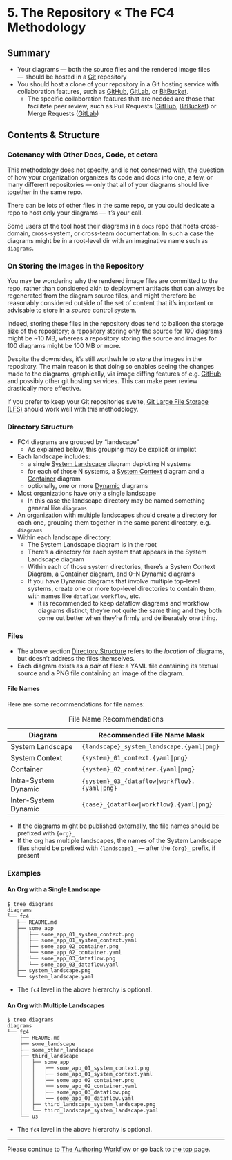 # 5. The Repository « The FC4 Methodology

## Summary

* Your diagrams — both the source files and the rendered image files — should be hosted in a
  [Git](https://git-scm.com) repository
* You should host a clone of your repository in a Git hosting service with collaboration features,
  such as [GitHub](https://github.com/home), [GitLab](https://about.gitlab.com), or
  [BitBucket](https://bitbucket.org).
  * The specific collaboration features that are needed are those that facilitate peer review, such
    as Pull Requests ([GitHub](https://help.github.com/articles/about-pull-requests/),
    [BitBucket](https://confluence.atlassian.com/bitbucket/work-with-pull-requests-223220593.html))
    or Merge Requests ([GitLab](https://docs.gitlab.com/ee/user/project/merge_requests/))

## Contents & Structure

### Cotenancy with Other Docs, Code, et cetera

This methodology does not specify, and is not concerned with, the question of how your organization
organizes its code and docs into one, a few, or many different repositories — only that all of your
diagrams should live together in the same repo.

There can be lots of other files in the same repo, or you could dedicate a repo to host only your
diagrams — it’s your call.

Some users of the tool host their diagrams in a `docs` repo that hosts cross-domain,
cross-system, or cross-team documentation. In such a case the diagrams might be in a root-level dir
with an imaginative name such as `diagrams`.

### On Storing the Images in the Repository

You may be wondering why the rendered image files are committed to the repo, rather than considered
akin to deployment artifacts that can always be regenerated from the diagram source files, and might
therefore be reasonably considered outside of the set of content that it’s important or advisable to
store in a _source_ control system.

Indeed, storing these files in the repository does tend to balloon the storage size of the
repository; a repository storing only the source for 100 diagrams might be ~10 MB, whereas a
repository storing the source and images for 100 diagrams might be 100 MB or more.

Despite the downsides, it’s still worthwhile to store the images in the repository. The main reason
is that doing so enables seeing the changes made to the diagrams, graphically, via image diffing
features of e.g.
[GitHub](https://help.github.com/articles/rendering-and-diffing-images/#viewing-differences) and
possibly other git hosting services. This can make peer review drastically more effective.

If you prefer to keep your Git repositories svelte, [Git Large File Storage
(LFS)](https://git-lfs.github.com/) should work well with this methodology.

### Directory Structure

* FC4 diagrams are grouped by “landscape”
  * As explained below, this grouping may be explicit or implict
* Each landscape includes:
  * a single [System Landscape](scheme.md) diagram depicting N systems
  * for each of those N systems, a [System Context](scheme.md) diagram and a [Container](scheme.md) diagram
  * optionally, one or more [Dynamic](scheme.md) diagrams
* Most organizations have only a single landscape
  * In this case the landscape directory may be named something general like `diagrams`
* An organization with multiple landscapes should create a directory for each one, grouping them
  together in the same parent directory, e.g. `diagrams`
* Within each landscape directory:
  * The System Landscape diagram is in the root
  * There’s a directory for each system that appears in the System Landscape diagram
  * Within each of those system directories, there’s a System Context Diagram, a Container diagram,
    and 0–N Dynamic diagrams
  * If you have Dynamic diagrams that involve multiple top-level systems, create one or more
    top-level directories to contain them, with names like `dataflow`, `workflow`, etc.
    * It is recommended to keep dataflow diagrams and workflow diagrams distinct; they’re not quite
      the same thing and they both come out better when they’re firmly and deliberately one thing.

### Files

* The above section [Directory Structure](#directory-structure) refers to the _location_ of
  diagrams, but doesn’t address the files themselves.
* Each diagram exists as a _pair_ of files: a YAML file containing its textual source and a PNG file
  containing an image of the diagram.

#### File Names

Here are some recommendations for file names:

<!-- You might be wondering why the table below uses HTML tags as opposed to Markdown. In a
nutshell, it’s because I couldn’t get the formatting quite right when using the table extension
that’s supported by GitHub Flavored Markdown: https://github.github.com/gfm/#tables-extension-

## Rant

If you don’t like seeing HTML tags in a Markdown document, please don’t @me. I believe this is a
correct and proper way to use Markdown.

Markdown is so widely used these days that many people don’t realize that it was never intended to
support tables et al:

> Markdown's syntax is intended for one purpose: to be used as a
> format for *writing* for the web.
>
> Markdown is not a replacement for HTML, or even close to it. Its
> syntax is very small, corresponding only to a very small subset of
> HTML tags. The idea is *not* to create a syntax that makes it easier
> to insert HTML tags. In my opinion, HTML tags are already easy to
> insert. The idea for Markdown is to make it easy to read, write, and
> edit prose. HTML is a *publishing* format; Markdown is a *writing*
> format. Thus, Markdown's formatting syntax only addresses issues that
> can be conveyed in plain text.
>
> For any markup that is not covered by Markdown's syntax, you simply
> use HTML itself. There's no need to preface it or delimit it to
> indicate that you're switching from Markdown to HTML; you just use
> the tags.

https://daringfireball.net/projects/markdown/syntax#html
-->

<table>
  <caption>File Name Recommendations</caption>
  <thead>
    <tr>
      <th>Diagram</th>
      <th>Recommended File Name Mask</th>
    </tr>
  </thead>
  <tbody>
    <tr>
      <td>System Landscape</td>
      <td><code>{landscape}_system_landscape.{yaml|png}</code></td>
    </tr>
    <tr>
      <td>System Context</td>
      <td><code>{system}_01_context.{yaml|png}</code></td>
    </tr>
    <tr>
      <td>Container</td>
      <td><code>{system}_02_container.{yaml|png}</code></td>
    </tr>
    <tr>
      <td>Intra-System Dynamic</td>
      <td><code>{system}_03_{dataflow|workflow}.{yaml|png}</code></td>
    </tr>
    <tr>
      <td>Inter-System Dynamic</td>
      <td><code>{case}_{dataflow|workflow}.{yaml|png}</code></td>
    </tr>
  </tbody>
</table>

* If the diagrams might be published externally, the file names should be prefixed with `{org}_`
* If the org has multiple landscapes, the names of the System Landscape files should be prefixed
  with `{landscape}_` — after the `{org}_` prefix, if present

### Examples

#### An Org with a Single Landscape

```text
$ tree diagrams
diagrams
└── fc4
   ├── README.md
   ├── some_app
   │   ├── some_app_01_system_context.png
   │   ├── some_app_01_system_context.yaml
   │   ├── some_app_02_container.png
   │   └── some_app_02_container.yaml
   │   └── some_app_03_dataflow.png
   │   └── some_app_03_dataflow.yaml
   ├── system_landscape.png
   └── system_landscape.yaml
```

* The `fc4` level in the above hierarchy is optional.

#### An Org with Multiple Landscapes

```text
$ tree diagrams
diagrams
└── fc4
    ├── README.md
    ├── some_landscape
    ├── some_other_landscape
    ├── third_landscape
    │   ├── some_app
    │   │   ├── some_app_01_system_context.png
    │   │   ├── some_app_01_system_context.yaml
    │   │   ├── some_app_02_container.png
    │   │   └── some_app_02_container.yaml
    │   │   ├── some_app_03_dataflow.png
    │   │   └── some_app_03_dataflow.yaml
    │   ├── third_landscape_system_landscape.png
    │   └── third_landscape_system_landscape.yaml
    └── us
```

* The `fc4` level in the above hierarchy is optional.

----

Please continue to [The Authoring Workflow](authoring_workflow.md) or go back to
[the top page](README.md).
